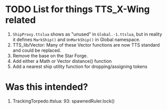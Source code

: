 # TODO List for things TTS_X-Wing related

1. `ShipProxy.ttslua` shows as "unused" in `Global.-1.ttslua`,
but in reality it defines `MarkShip()` and `UnMarkShip()` in Global namespace.
1. TTS_lib/Vector: Many of these Vector functions are now TTS standard and could be replaced.
1. Remove the base on the Star Forge.
1. Add either a Math or Vector distance() function
1. Add a nearest ship utility function for dropping/assigning tokens


# Was this intended?
1. TrackingTorpedo.ttslua: 93:     spawnedRuler.lock()

